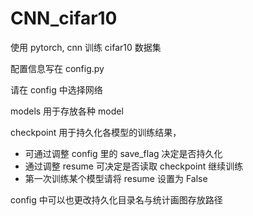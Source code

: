 # CNN_cifar10

使用 pytorch, cnn 训练 cifar10 数据集

配置信息写在 config.py

请在 config 中选择网络

models 用于存放各种 model

checkpoint 用于持久化各模型的训练结果，

- 可通过调整 config 里的 save_flag 决定是否持久化
- 通过调整 resume 可决定是否读取 checkpoint 继续训练
- 第一次训练某个模型请将 resume 设置为 False

config 中可以也更改持久化目录名与统计画图存放路径
